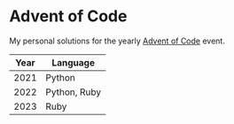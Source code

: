 # Advent of Code

My personal solutions for the yearly [Advent of Code](https://adventofcode.com) event.

| Year | Language     |
| ---- | ------------ |
| 2021 | Python       |
| 2022 | Python, Ruby |
| 2023 | Ruby         |
